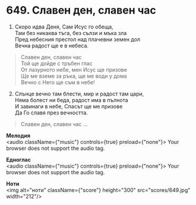 # 649. Славен ден, славен час

1. Скоро идва Деня, Сам Исус го обеща,  
Там без никаква тъга, без сълзи и мъка зла  
Пред небесния престол над плачевни земен дол  
Вечна радост ще е в небеса.  

> Славен ден, славен час  
> Той ще дойде с тръбен глас  
> От лазурното небе, мен Исус ще призове  
> Ще ме вземе за ръка, ще ме води у дома  
> Вечно с Него ще съм в небе!

2. Слънце вечно там блести, мир и радост там цари,  
Няма болест ни беда, радост има в пълнота  
И завинаги в небе, Спасът ще ме призове  
Да Го славя през вечността.  

> Славен ден, славен час ...

**Мелодия**  
<audio className={"music"} controls={true} preload={"none"}>
    <source src="mp3/649.mp3" type="audio/mpeg"/>
    Your browser does not support the audio tag.
</audio>

**Едноглас**  
<audio className={"music"} controls={true} preload={"none"}>
    <source src="transp/649.mp3" type="audio/mpeg"/>
    Your browser does not support the audio tag.
</audio>

**Ноти**  
<img alt="ноти" className={"score"} height="300" src="scores/649.jpg" width="212"/>
